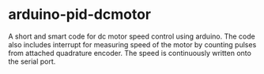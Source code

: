# arduino-pid-dcmotor
A short and smart code for dc motor speed control using arduino. The code also includes interrupt for measuring speed of the motor by counting pulses from attached quadrature encoder. The speed is continuously written onto the serial port.
